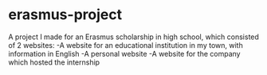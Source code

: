 # erasmus-project
A project I made for an Erasmus scholarship in high school, which consisted of 2 websites:
-A website for an educational institution in my town, with information in English
-A personal website
-A website for the company which hosted the internship